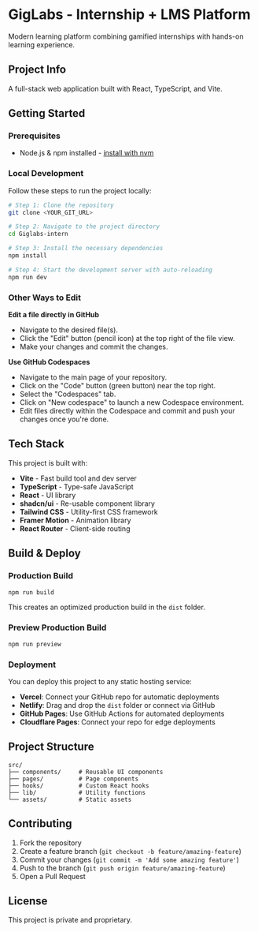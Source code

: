 # GigLabs - Internship + LMS Platform

Modern learning platform combining gamified internships with hands-on learning experience.

## Project Info

A full-stack web application built with React, TypeScript, and Vite.

## Getting Started

### Prerequisites

- Node.js & npm installed - [install with nvm](https://github.com/nvm-sh/nvm#installing-and-updating)

### Local Development

Follow these steps to run the project locally:

```sh
# Step 1: Clone the repository
git clone <YOUR_GIT_URL>

# Step 2: Navigate to the project directory
cd Giglabs-intern

# Step 3: Install the necessary dependencies
npm install

# Step 4: Start the development server with auto-reloading
npm run dev
```

### Other Ways to Edit

**Edit a file directly in GitHub**

- Navigate to the desired file(s).
- Click the "Edit" button (pencil icon) at the top right of the file view.
- Make your changes and commit the changes.

**Use GitHub Codespaces**

- Navigate to the main page of your repository.
- Click on the "Code" button (green button) near the top right.
- Select the "Codespaces" tab.
- Click on "New codespace" to launch a new Codespace environment.
- Edit files directly within the Codespace and commit and push your changes once you're done.

## Tech Stack

This project is built with:

- **Vite** - Fast build tool and dev server
- **TypeScript** - Type-safe JavaScript
- **React** - UI library
- **shadcn/ui** - Re-usable component library
- **Tailwind CSS** - Utility-first CSS framework
- **Framer Motion** - Animation library
- **React Router** - Client-side routing

## Build & Deploy

### Production Build

```sh
npm run build
```

This creates an optimized production build in the `dist` folder.

### Preview Production Build

```sh
npm run preview
```

### Deployment

You can deploy this project to any static hosting service:

- **Vercel**: Connect your GitHub repo for automatic deployments
- **Netlify**: Drag and drop the `dist` folder or connect via GitHub
- **GitHub Pages**: Use GitHub Actions for automated deployments
- **Cloudflare Pages**: Connect your repo for edge deployments

## Project Structure

```
src/
├── components/     # Reusable UI components
├── pages/          # Page components
├── hooks/          # Custom React hooks
├── lib/            # Utility functions
└── assets/         # Static assets
```

## Contributing

1. Fork the repository
2. Create a feature branch (`git checkout -b feature/amazing-feature`)
3. Commit your changes (`git commit -m 'Add some amazing feature'`)
4. Push to the branch (`git push origin feature/amazing-feature`)
5. Open a Pull Request

## License

This project is private and proprietary.
